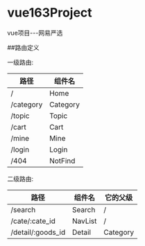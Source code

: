 # vue163Project
vue项目---网易严选

##路由定义

一级路由:

| 路径                  | 组件名        |
| ----------------------|--------------|
| /                     | Home         |
| /category             | Category     |
| /topic                | Topic        |
| /cart                 | Cart         |
| /mine                 | Mine         |
| /login                | Login        |
| /404                  | NotFind      |


二级路由:

| 路径                  | 组件名        | 它的父级      |
| ----------------------|--------------|--------------|
| /search               | Search       | /            |
| /cate/:cate_id        | NavList      | /            |
| /detail/:goods_id     | Detail       | Category     |
